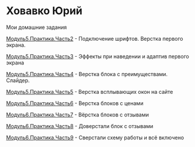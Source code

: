 

# Ховавко Юрий
Мои домашние задания

[Модуль5.Практика.Часть2](https://yurakhovavko.github.io/lesson_%D0%9C%D0%BE%D0%B4%D1%83%D0%BB%D1%8C%205.%20%D0%9F%D1%80%D0%B0%D0%BA%D1%82%D0%B8%D0%BA%D0%B0.%20%D0%A7%D0%B0%D1%81%D1%82%D1%8C%202/ "Моя готовая домашка") - Подключение шрифтов. Верстка первого экрана.


[Модуль5.Практика.Часть3](https://yurakhovavko.github.io/lesson_%D0%9C%D0%BE%D0%B4%D1%83%D0%BB%D1%8C%205.%20%D0%9F%D1%80%D0%B0%D0%BA%D1%82%D0%B8%D0%BA%D0%B0.%20%D0%A7%D0%B0%D1%81%D1%82%D1%8C%203/ "Моя готовая домашка") - Эффекты при наведении и адаптив первого экрана

[Модуль5.Практика.Часть4](https://yurakhovavko.github.io/lesson_%D0%9C%D0%BE%D0%B4%D1%83%D0%BB%D1%8C%205.%20%D0%9F%D1%80%D0%B0%D0%BA%D1%82%D0%B8%D0%BA%D0%B0.%20%D0%A7%D0%B0%D1%81%D1%82%D1%8C%204/ "Моя готовая домашка") - Верстка блока с преимуществами. Слайдер.

[Модуль5.Практика.Часть5](https://yurakhovavko.github.io/lesson_%D0%9C%D0%BE%D0%B4%D1%83%D0%BB%D1%8C%205.%20%D0%9F%D1%80%D0%B0%D0%BA%D1%82%D0%B8%D0%BA%D0%B0.%20%D0%A7%D0%B0%D1%81%D1%82%D1%8C%205/ "Моя готовая домашка") - Верстка всплывающих окон на сайте

[Модуль5.Практика.Часть6](https://yurakhovavko.github.io/lesson_%D0%9C%D0%BE%D0%B4%D1%83%D0%BB%D1%8C%205.%20%D0%9F%D1%80%D0%B0%D0%BA%D1%82%D0%B8%D0%BA%D0%B0.%20%D0%A7%D0%B0%D1%81%D1%82%D1%8C%206/ "Моя готовая домашка") - Верстка блоков с ценами

[Модуль6.Практика.Часть7](https://yurakhovavko.github.io/lesson_%D0%9C%D0%BE%D0%B4%D1%83%D0%BB%D1%8C%206.%20%D0%9F%D1%80%D0%B0%D0%BA%D1%82%D0%B8%D0%BA%D0%B0.%20%D0%A7%D0%B0%D1%81%D1%82%D1%8C%207/ "Моя готовая домашка") - Вёрстка блоков с отзывами

[Модуль6.Практика.Часть8](https://yurakhovavko.github.io/lesson_%D0%9C%D0%BE%D0%B4%D1%83%D0%BB%D1%8C%206.%20%D0%9F%D1%80%D0%B0%D0%BA%D1%82%D0%B8%D0%BA%D0%B0.%20%D0%A7%D0%B0%D1%81%D1%82%D1%8C%208/ "Моя готовая домашка") - Доверстали блок с отзывами

[Модуль6.Практика.Часть9](https://yurakhovavko.github.io/lesson_%D0%9C%D0%BE%D0%B4%D1%83%D0%BB%D1%8C%206.%20%D0%9F%D1%80%D0%B0%D0%BA%D1%82%D0%B8%D0%BA%D0%B0.%20%D0%A7%D0%B0%D1%81%D1%82%D1%8C%209/ "Моя готовая домашка") - Сверстали схему работы и всё включено
